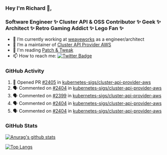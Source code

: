 ### Hey I'm Richard 👋, 

<h3 align="left">Software Engineer ✨ Cluster API & OSS Contributor ✨ Geek ✨ Architect ✨ Retro Gaming Addict ✨ Lego Fan ✨</h3>

- 🔭 I’m currently working at [weaveworks](https://github.com/weaveworks) as a engineer/architect
- 👯 I’m a maintainer of [Cluster API Provider AWS](https://github.com/kubernetes-sigs/cluster-api-provider-aws)
- 💬 I'm reading [Patch & Tweak](https://bjooks.com/products/patch-tweak-exploring-modular-synthesis)
- 📫 How to reach me: [![Twitter Badge](https://img.shields.io/badge/-@fruit_case-00acee?style=flat&logo=Twitter&logoColor=white)](https://twitter.com/intent/follow?screen_name=fruit_case "Follow on Twitter")

### GitHub Activity 

<!--START_SECTION:activity-->
1. 💪 Opened PR [#2405](https://github.com/kubernetes-sigs/cluster-api-provider-aws/pull/2405) in [kubernetes-sigs/cluster-api-provider-aws](https://github.com/kubernetes-sigs/cluster-api-provider-aws)
2. 🗣 Commented on [#2404](https://github.com/kubernetes-sigs/cluster-api-provider-aws/issues/2404) in [kubernetes-sigs/cluster-api-provider-aws](https://github.com/kubernetes-sigs/cluster-api-provider-aws)
3. 🗣 Commented on [#2399](https://github.com/kubernetes-sigs/cluster-api-provider-aws/issues/2399) in [kubernetes-sigs/cluster-api-provider-aws](https://github.com/kubernetes-sigs/cluster-api-provider-aws)
4. 🗣 Commented on [#2404](https://github.com/kubernetes-sigs/cluster-api-provider-aws/issues/2404) in [kubernetes-sigs/cluster-api-provider-aws](https://github.com/kubernetes-sigs/cluster-api-provider-aws)
5. 🗣 Commented on [#2404](https://github.com/kubernetes-sigs/cluster-api-provider-aws/issues/2404) in [kubernetes-sigs/cluster-api-provider-aws](https://github.com/kubernetes-sigs/cluster-api-provider-aws)
<!--END_SECTION:activity-->

### GitHub Stats

[![Anurag's github stats](https://github-readme-stats.vercel.app/api?username=richardcase&count_private=true&show_icons=true)](https://github.com/anuraghazra/github-readme-stats)

[![Top Langs](https://github-readme-stats.vercel.app/api/top-langs/?username=richardcase&hide=html&layout=compact)](https://github.com/anuraghazra/github-readme-stats)

